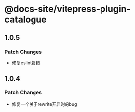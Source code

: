 # @docs-site/vitepress-plugin-catalogue

## 1.0.5

### Patch Changes

- 修复eslint报错

## 1.0.4

### Patch Changes

- 修复一个关于rewrite开启时的bug
